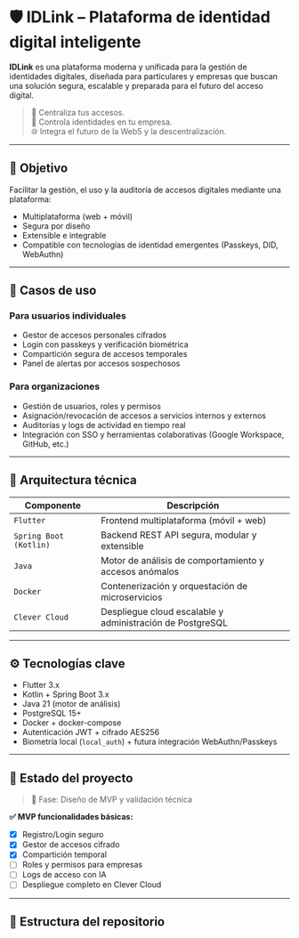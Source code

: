 # 🛡️ IDLink – Plataforma de identidad digital inteligente

**IDLink** es una plataforma moderna y unificada para la gestión de identidades digitales, diseñada para particulares y empresas que buscan una solución segura, escalable y preparada para el futuro del acceso digital.

> 🔐 Centraliza tus accesos.  
> 🤝 Controla identidades en tu empresa.  
> 🌐 Integra el futuro de la Web5 y la descentralización.

---

## 📌 Objetivo

Facilitar la gestión, el uso y la auditoría de accesos digitales mediante una plataforma:

- Multiplataforma (web + móvil)
- Segura por diseño
- Extensible e integrable
- Compatible con tecnologías de identidad emergentes (Passkeys, DID, WebAuthn)

---

## 🧠 Casos de uso

### Para usuarios individuales
- Gestor de accesos personales cifrados
- Login con passkeys y verificación biométrica
- Compartición segura de accesos temporales
- Panel de alertas por accesos sospechosos

### Para organizaciones
- Gestión de usuarios, roles y permisos
- Asignación/revocación de accesos a servicios internos y externos
- Auditorías y logs de actividad en tiempo real
- Integración con SSO y herramientas colaborativas (Google Workspace, GitHub, etc.)

---

## 🧱 Arquitectura técnica

| Componente        | Descripción                                                 |
|------------------|-------------------------------------------------------------|
| `Flutter`         | Frontend multiplataforma (móvil + web)                      |
| `Spring Boot (Kotlin)` | Backend REST API segura, modular y extensible             |
| `Java`            | Motor de análisis de comportamiento y accesos anómalos      |
| `Docker`          | Contenerización y orquestación de microservicios           |
| `Clever Cloud`    | Despliegue cloud escalable y administración de PostgreSQL  |

---

## ⚙️ Tecnologías clave

- Flutter 3.x
- Kotlin + Spring Boot 3.x
- Java 21 (motor de análisis)
- PostgreSQL 15+
- Docker + docker-compose
- Autenticación JWT + cifrado AES256
- Biometría local (`local_auth`) + futura integración WebAuthn/Passkeys

---

## 🚀 Estado del proyecto

> 🧪 Fase: Diseño de MVP y validación técnica

**✅ MVP funcionalidades básicas:**
- [x] Registro/Login seguro
- [x] Gestor de accesos cifrado
- [x] Compartición temporal
- [ ] Roles y permisos para empresas
- [ ] Logs de acceso con IA
- [ ] Despliegue completo en Clever Cloud

---

## 📁 Estructura del repositorio

